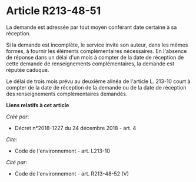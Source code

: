 # Article R213-48-51

La demande est adressée par tout moyen conférant date certaine à sa réception. 

Si la demande est incomplète, le service invite son auteur, dans les mêmes formes, à fournir les éléments complémentaires
nécessaires. En l'absence de réponse dans un délai d'un mois à compter de la date de réception de cette demande de
renseignements complémentaires, la demande est réputée caduque. 

Le délai de trois mois prévu au deuxième alinéa de l'article L. 213-10 court à compter de la date de réception de la demande
ou de la date de réception des renseignements complémentaires demandés.

**Liens relatifs à cet article**

_Créé par_:

  - Décret n°2018-1227 du 24 décembre 2018 - art. 4

_Cite_:

  - Code de l'environnement - art. L213-10

_Cité par_:

  - Code de l'environnement - art. R213-48-52 (V)

